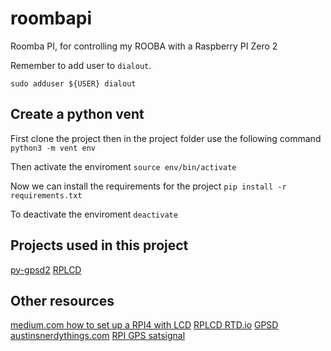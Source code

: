 # roombapi
Roomba PI, for controlling my ROOBA with a Raspberry PI Zero 2

Remember to add user to ```dialout```.

```sudo adduser ${USER} dialout```

## Create a python vent
First clone the project then in the project folder use the following command
```python3 -m vent env```

Then activate the enviroment
```source env/bin/activate```

Now we can install the requirements for the project
```pip install -r requirements.txt```

To deactivate the enviroment
```deactivate```


## Projects used in this project
[py-gpsd2](https://github.com/hatsunearu/py-gpsd2)
[RPLCD](https://pypi.org/project/RPLCD/)

## Other resources
[medium.com how to set up a RPI4 with LCD](https://medium.com/@thedyslexiccoder/how-to-set-up-a-raspberry-pi-4-with-lcd-display-using-i2c-backpack-189a0760ae15)
[RPLCD RTD.io](https://rplcd.readthedocs.io/en/stable/getting_started.html)
[GPSD austinsnerdythings.com](https://austinsnerdythings.com/2021/04/19/microsecond-accurate-ntp-with-a-raspberry-pi-and-pps-gps/)
[RPI GPS satsignal](https://www.satsignal.eu/ntp/Raspberry-Pi-quickstart.html)
